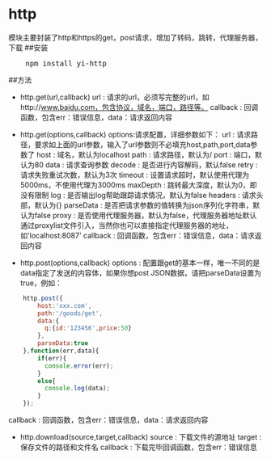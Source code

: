 http
=======

模块主要封装了http和https的get，post请求，增加了转码，跳转，代理服务器，下载
##安装
<pre>
    npm install yi-http
</pre>
##方法
* http.get(url,callback)
  url  :  请求的url，必须写完整的url，如http://www.baidu.com，包含协议，域名，端口，路径等。
  callback  :  回调函数，包含err：错误信息，data：请求返回内容

* http.get(options,callback)
  options:请求配置，详细参数如下：
    url  :  请求路径，要求如上面的url参数，输入了url参数则不必填充host,path,port,data参数了
    host  :  域名，默认为localhost
    path  :  请求路径，默认为/
    port  :  端口，默认为80
    data  :  请求查询参数
    decode  :  是否进行内容解码，默认false
    retry  :  请求失败重试次数，默认为3次
    timeout  :  设置请求超时，默认使用代理为5000ms，不使用代理为3000ms
    maxDepth  :  跳转最大深度，默认为0，即没有限制
    log  :  是否输出log帮助跟踪请求情况，默认为false
    headers  :  请求头部，默认为{}
    parseData  :  是否把请求参数的值转换为json序列化字符串，默认为false
    proxy  :  是否使用代理服务器，默认为false，代理服务器地址默认通过proxylist文件引入，当然你也可以直接指定代理服务器的地址，如'localhost:8087'
  callback  :  回调函数，包含err：错误信息，data：请求返回内容
* http.post(options,callback)
    options  :  配置跟get的基本一样，唯一不同的是data指定了发送的内容体，如果你想post JSON数据，请把parseData设置为true，例如：
```javascript
    http.post({
        host:'xxx.com',
        path:'/goods/get',
        data:{
          q:{id:'123456',price:50}
        },
        parseData:true
    },function(err,data){
        if(err){
          console.error(err);
        }
        else{
          console.log(data);
        }
    });
```
  callback  :  回调函数，包含err：错误信息，data：请求返回内容
* http.download(source,target,callback)
  source  :  下载文件的源地址
  target  :  保存文件的路径和文件名
  callback  :  下载完毕回调函数，包含err：错误信息

